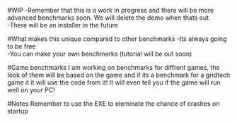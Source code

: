 #WIP
-Remember that this is a work in progress and there will be more advanced benchmarks soon. We will delete the demo when thats out. <br>
-There will be an installer in the future

#What makes this unique compared to other benchmarks
-Its always going to be free <br>
-You can make your own benchmarks (tutorial will be out soon)

#Game benchmarks
I am working on benchmarks for diffrent games, the look of them will be based on the game and if its a benchmark for a gridtech game it
it will use the code from it! It will even tell you if the game will run well on your PC!

#Notes
Remember to use the EXE to eleminate the chance of crashes on startup
